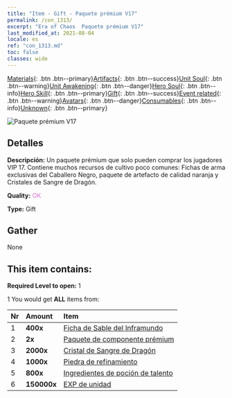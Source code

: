 ```yaml
---
title: "Item - Gift - Paquete prémium V17"
permalink: /con_1313/
excerpt: "Era of Chaos  Paquete prémium V17"
last_modified_at: 2021-08-04
locale: es
ref: "con_1313.md"
toc: false
classes: wide
---
```

 [Materials](/ItemsES/){: .btn .btn--primary}[Artifacts](/ItemsES/Artifacts/){: .btn .btn--success}[Unit Soul](/ItemsES/UnitSoul/){: .btn .btn--warning}[Unit Awakening](/ItemsES/UnitAwakening/){: .btn .btn--danger}[Hero Soul](/ItemsES/HeroSoul/){: .btn .btn--info}[Hero Skill](/ItemsES/HeroSkill/){: .btn .btn--primary}[Gift](/ItemsES/Gift/){: .btn .btn--success}[Event related](/ItemsES/Events/){: .btn .btn--warning}[Avatars](/ItemsES/Avatars/){: .btn .btn--danger}[Consumables](/ItemsES/Consumables/){: .btn .btn--info}[Unknown](/ItemsES/Unknown/){: .btn .btn--primary}

 ![Paquete prémium V17](/images/t/i_905001.png)

## Detalles
 **Descripción:** Un paquete prémium que solo pueden comprar los jugadores VIP 17. Contiene muchos recursos de cultivo poco comunes: Fichas de arma exclusivas del Caballero Negro, paquete de artefacto de calidad naranja y Cristales de Sangre de Dragón.

 **Quality:** <span style="color: #DA70D6">OK</span>

 **Type:** Gift

## Gather

  None

## This item contains:

 **Required Level to open:** 1

 1 You would get **ALL** items  from:

  | Nr | Amount |     Item    |
  |:---|:-------|:------------|
  | 1 |  **400x** | [Ficha de Sable del Inframundo](/ItemsES/con_979/) |  | 
  | 2 |  **2x** | [Paquete de componente prémium](/ItemsES/con_1363/) |  | 
  | 3 |  **2000x** | [Cristal de Sangre de Dragón](/ItemsES/con_879/) |  | 
  | 4 |  **1000x** | [Piedra de refinamiento](/ItemsES/con_814/) |  | 
  | 5 |  **800x** | [Ingredientes de poción de talento](/ItemsES/con_1120/) |  | 
  | 6 |  **150000x** | [EXP de unidad](/ItemsES/con_902/) |  | 
